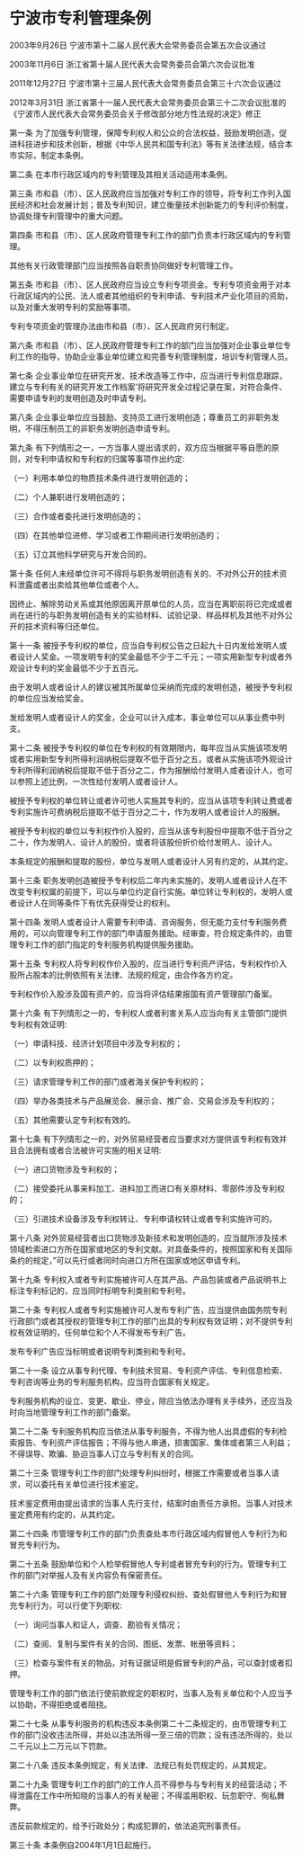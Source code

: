 # 宁波市专利管理条例

2003年9月26日 宁波市第十二届人民代表大会常务委员会第五次会议通过

2003年11月6日 浙江省第十届人民代表大会常务委员会第六次会议批准

2011年12月27日 宁波市第十三届人民代表大会常务委员会第三十六次会议通过

2012年3月31日 浙江省第十一届人民代表大会常务委员会第三十二次会议批准的《宁波市人民代表大会常务委员会关于修改部分地方性法规的决定》修正



第一条 为了加强专利管理，保障专利权人和公众的合法权益，鼓励发明创造，促进科技进步和技术创新，根据《中华人民共和国专利法》等有关法律法规，结合本市实际，制定本条例。

第二条 在本市行政区域内的专利管理及其相关活动适用本条例。

第三条 市和县（市）、区人民政府应当加强对专利工作的领导，将专利工作列入国民经济和社会发展计划；普及专利知识，建立衡量技术创新能力的专利评价制度，协调处理专利管理中的重大问题。

第四条 市和县（市）、区人民政府管理专利工作的部门负责本行政区域内的专利管理。

其他有关行政管理部门应当按照各自职责协同做好专利管理工作。

第五条 市和县（市）、区人民政府应当设立专利专项资金。专利专项资金用于对本行政区域内的公民、法人或者其他组织的专利申请、专利技术产业化项目的资助，以及对重大发明专利的奖励等事项。

专利专项资金的管理办法由市和县（市）、区人民政府另行制定。

第六条 市和县（市）、区人民政府管理专利工作的部门应当加强对企业事业单位专利工作的指导，协助企业事业单位建立和完善专利管理制度，培训专利管理人员。

第七条 企业事业单位在研究开发、技术改造等工作中，应当进行专利信息跟踪，建立与专利有关的研究开发工作档案’将研究开发全过程记录在案，对符合条件、需要申请专利的发明创造及时申请专利。

第八条 企业事业单位应当鼓励、支持员工进行发明创造；尊重员工的非职务发明，不得压制员工的非职务发明创造申请专利。

第九条 有下列情形之一，一方当事人提出请求的，双方应当根据平等自愿的原则，对专利申请权和专利权的归属等事项作出约定:

（一）利用本单位的物质技术条件进行发明创造的；

（二）个人兼职进行发明创造的；

（三）合作或者委托进行发明创造的；

（四）在其他单位进修、学习或者工作期间进行发明创造的；

（五）订立其他科学研究与开发合同的。

第十条 任何人未经单位许可不得将与职务发明创造有关的、不对外公开的技术资料泄露或者出卖给其他单位或者个人。

因终止、解除劳动关系或其他原因离开原单位的人员，应当在离职前将已完成或者尚在进行的与职务发明创造有关的实验材料、试验记录、样品样机及其他不对外公开的技术资料等归还单位。

第十一条 被授予专利权的单位，应当自专利权公告之日起九十日内发给发明人或者设计人奖金。一项发明专利的奖金最低不少于二千元；一项实用新型专利或者外观设计专利的奖金最低不少于五百元。

由于发明人或者设计人的建议被其所属单位采纳而完成的发明创造，被授予专利权的单位应当发给奖金。

发给发明人或者设计人的奖金，企业可以计入成本，事业单位可以从事业费中列支。

第十二条 被授予专利权的单位在专利权的有效期限内，每年应当从实施该项发明或者实用新型专利所得利润纳税后提取不低于百分之五，或者从实施该项外观设计专利所得利润纳税后提取不低于百分之二，作为报酬给付发明人或者设计人，也可以参照上述比例，一次性给付发明人或者设计人。

被授予专利权的单位转让或者许可他人实施其专利的，应当从该项专利转让费或者专利实施许可费纳税后提取不低于百分之二十，作为发明人或者设计人的报酬。

被授予专利权的单位以专利权作价入股的，应当从该专利股份中提取不低于百分之二十，作为发明人、设计人的股份，或者将该股份折价给付发明人、设计人。

本条规定的报酬和提取的股份，单位与发明人或者设计人另有约定的，从其约定。

第十三条 职务发明创造被授予专利权后二年内未实施的，发明人或者设计人在不改变专利权属的前提下，可以与单位约定自行实施。单位转让专利权的，发明人或者设计人在同等条件下有优先获得受让的权利。

第十四条 发明人或者设计人需要专利申请、咨询服务，但无能力支付专利服务费用的，可以向管理专利工作的部门申请服务援助。经审查，符合规定条件的，由管理专利工作的部门指定的专利服务机构提供服务援助。

第十五条 专利权人将专利权作价入股的，应当进行专利资产评估，专利权作价入股所占股本的比例依照有关法律、法规的规定，由合作各方约定。

专利权作价入股涉及国有资产的，应当将评估结果报国有资产管理部门备案。

第十六条 有下列情形之一的，专利权人或者利害关系人应当向有关主管部门提供专利权有效证明:

（一）申请科技、经济计划项目中涉及专利权的；

（二）以专利权质押的；

（三）请求管理专利工作的部门或者海关保护专利权的；

（四）举办各类技术与产品展览会、展示会、推广会、交易会涉及专利权的；

（五）其他需要认定专利权有效的。

第十七条 有下列情形之一的，对外贸易经营者应当要求对方提供该专利权有效并且合法拥有或者合法被许可实施的相关证明:

（一）进口货物涉及专利权的；

（二）接受委托从事来料加工、进料加工而进口有关原材料、零部件涉及专利权的；

（三）引进技术设备涉及专利权转让、专利申请权转让或者专利实施许可的。

第十八条 对外贸易经营者出口货物涉及新技术和发明创造的，应当就所涉及技术领域检索进口方所在国家或地区的专利文献。对具备条件的，按照国家和有关国际条约的规定，”可以先行或者同时向进口方所在国家或地区申请专利。

第十九条 专利权入或者专利实施被许可人在其产品、产品包装或者产品说明书上标注专利标记的，应当同时标明专利类别和专利号。

第二十条 专利权人或者专利实施被许可人发布专利广告，应当提供由国务院专利行政部门或者其授权的管理专利工作的部门出具的专利权有效证明；对不提供专利权有效证明的，任何单位和个人不得发布专利广告。

发布专利广告应当标明或者说明专利类别和专利号。

第二十一条 设立从事专利代理、专利技术贸易、专利资产评估、专利信息检索、专利咨询等业务的专利服务机构，应当符合国家有关规定。

专利服务机构的设立、变更、歇业、停业，除应当依法办理有关手续外，还应当及时向当地管理专利工作的部门备案。

第二十二条 专利服务机构应当依法从事专利服务，不得为他人出具虚假的专利检索报告、专利资产评估报告；不得与他人串通，损害国家、集体或者第三人利益；不得误导、欺骗、胁迫当事人订立与专利有关的合同。

第二十三条 管理专利工作的部门处理专利纠纷时，根据工作需要或者当事人请求，可以委托有关单位进行技术鉴定。

技术鉴定费用由提出请求的当事人先行支付，结案时由责任方承担。当事人对技术鉴定费用有约定的，从其约定。

第二十四条 市管理专利工作的部门负责查处本市行政区域内假冒他人专利行为和冒充专利行为。

第二十五条 鼓励单位和个人检举假冒他人专利或者冒充专利的行为。管理专利工作的部门对举报人及有关内容负有保密责任。

第二十六条 管理专利工作的部门处理专利侵权纠纷、查处假冒他人专利行为和冒充专利行为，可以行使下列职权:

（一）询问当事人和证人，调查、勘验有关情况；

（二）查阅、复制与案件有关的合同、图纸、发票、帐册等资料；

（三）检查与案件有关的物品，对有证据证明是假冒专利的产品，可以查封或者扣押。

管理专利工作的部门依法行使前款规定的职权时，当事人及有关单位和个人应当予以协助，不得拒绝或者阻挠。

第二十七条 从事专利服务的机构违反本条例第二十二条规定的，由市管理专利工作的部门没收违法所得，并处以违法所得一至三倍的罚款；没有违法所得的，处以二千元以上二万元以下罚款。

第二十八条 违反本条例规定，有关法律、法规已有处罚规定的，从其规定。

第二十九条 管理专利工作的部门的工作人员不得参与与专利有关的经营活动；不得泄露在工作中所知晓的当事人的有关秘密；不得滥用职权、玩忽职守、徇私舞弊。

违反前款规定的，给予行政处分；构成犯罪的，依法追究刑事责任。

第三十条 本条例自2004年1月1日起施行。